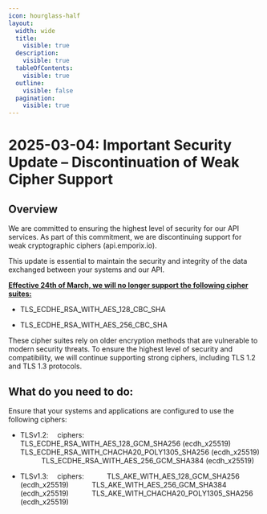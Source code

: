 ```yaml
---
icon: hourglass-half
layout:
  width: wide
  title:
    visible: true
  description:
    visible: true
  tableOfContents:
    visible: true
  outline:
    visible: false
  pagination:
    visible: true
---
```


# 2025-03-04: Important Security Update – Discontinuation of Weak Cipher Support

## Overview
We are committed to ensuring the highest level of security for our API services. As part of this commitment, we are discontinuing support for weak cryptographic ciphers (api.emporix.io).

This update is essential to maintain the security and integrity of the data exchanged between your systems and our API.

<u>**Effective 24th of March, we will no longer support the following cipher suites:**</u>

* TLS_ECDHE_RSA_WITH_AES_128_CBC_SHA

* TLS_ECDHE_RSA_WITH_AES_256_CBC_SHA

These cipher suites rely on older encryption methods that are vulnerable to modern security threats. To ensure the highest level of security and compatibility, we will continue supporting strong ciphers, including TLS 1.2 and TLS 1.3 protocols.

## What do you need to do:
Ensure that your systems and applications are configured to use the following ciphers:

* TLSv1.2:
&emsp;ciphers:
&emsp;&emsp;&emsp;TLS_ECDHE_RSA_WITH_AES_128_GCM_SHA256 (ecdh_x25519)
&emsp;&emsp;&emsp;TLS_ECDHE_RSA_WITH_CHACHA20_POLY1305_SHA256 (ecdh_x25519)
&emsp;&emsp;&emsp;TLS_ECDHE_RSA_WITH_AES_256_GCM_SHA384 (ecdh_x25519)

* TLSv1.3:
&emsp;ciphers:
&emsp;&emsp;&emsp;TLS_AKE_WITH_AES_128_GCM_SHA256 (ecdh_x25519)
&emsp;&emsp;&emsp;TLS_AKE_WITH_AES_256_GCM_SHA384 (ecdh_x25519)
&emsp;&emsp;&emsp;TLS_AKE_WITH_CHACHA20_POLY1305_SHA256 (ecdh_x25519)